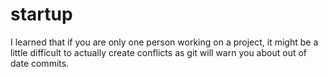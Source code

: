 # startup

I learned that if you are only one person working on a project, it might be a little difficult to actually create conflicts as git will warn you about out of date commits. 
